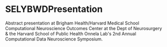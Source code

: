 # SELYBWDPresentation
Abstract presentation at Brigham Health/Harvard Medical School Computational Neuroscience Outcomes Center at the Dept of Neurosurgery  & the Harvard School of Public Health Onnela Lab's 2nd Annual Computational Data Neuroscience Symposium.
